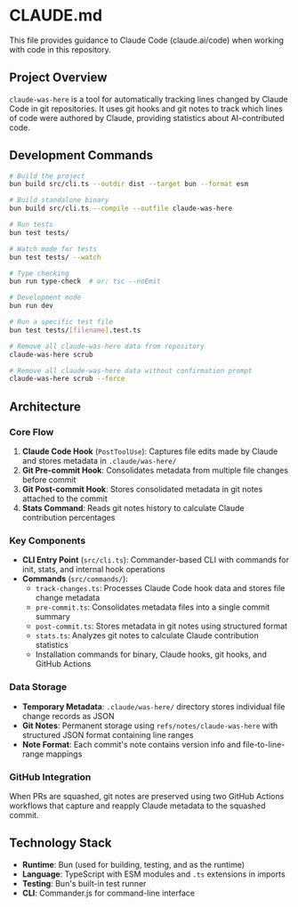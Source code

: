 # CLAUDE.md

This file provides guidance to Claude Code (claude.ai/code) when working with code in this repository.

## Project Overview

`claude-was-here` is a tool for automatically tracking lines changed by Claude Code in git repositories. It uses git hooks and git notes to track which lines of code were authored by Claude, providing statistics about AI-contributed code.

## Development Commands

```bash
# Build the project
bun build src/cli.ts --outdir dist --target bun --format esm

# Build standalone binary
bun build src/cli.ts --compile --outfile claude-was-here

# Run tests
bun test tests/

# Watch mode for tests
bun test tests/ --watch

# Type checking
bun run type-check  # or: tsc --noEmit

# Development mode
bun run dev

# Run a specific test file
bun test tests/[filename].test.ts

# Remove all claude-was-here data from repository
claude-was-here scrub

# Remove all claude-was-here data without confirmation prompt
claude-was-here scrub --force
```

## Architecture

### Core Flow
1. **Claude Code Hook** (`PostToolUse`): Captures file edits made by Claude and stores metadata in `.claude/was-here/`
2. **Git Pre-commit Hook**: Consolidates metadata from multiple file changes before commit
3. **Git Post-commit Hook**: Stores consolidated metadata in git notes attached to the commit
4. **Stats Command**: Reads git notes history to calculate Claude contribution percentages

### Key Components

- **CLI Entry Point** (`src/cli.ts`): Commander-based CLI with commands for init, stats, and internal hook operations
- **Commands** (`src/commands/`):
  - `track-changes.ts`: Processes Claude Code hook data and stores file change metadata
  - `pre-commit.ts`: Consolidates metadata files into a single commit summary
  - `post-commit.ts`: Stores metadata in git notes using structured format
  - `stats.ts`: Analyzes git notes to calculate Claude contribution statistics
  - Installation commands for binary, Claude hooks, git hooks, and GitHub Actions

### Data Storage

- **Temporary Metadata**: `.claude/was-here/` directory stores individual file change records as JSON
- **Git Notes**: Permanent storage using `refs/notes/claude-was-here` with structured JSON format containing line ranges
- **Note Format**: Each commit's note contains version info and file-to-line-range mappings

### GitHub Integration

When PRs are squashed, git notes are preserved using two GitHub Actions workflows that capture and reapply Claude metadata to the squashed commit.

## Technology Stack

- **Runtime**: Bun (used for building, testing, and as the runtime)
- **Language**: TypeScript with ESM modules and `.ts` extensions in imports
- **Testing**: Bun's built-in test runner
- **CLI**: Commander.js for command-line interface